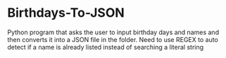 # Birthdays-To-JSON
Python program that asks the user to input birthday days and names and then converts it into a JSON file in the folder.
Need to use REGEX to auto detect if a name is already listed instead of searching a literal string
